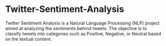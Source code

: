 # Twitter-Sentiment-Analysis
Twitter Sentiment Analysis is a Natural Language Processing (NLP) project aimed at analyzing the sentiments behind tweets. The objective is to classify tweets into categories such as Positive, Negative, or Neutral based on the textual content. 
